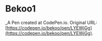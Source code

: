 # Bekoo1
 _A Pen created at CodePen.io. Original URL: [https://codepen.io/bekoo/pen/LYEWjGg](https://codepen.io/bekoo/pen/LYEWjGg).

 